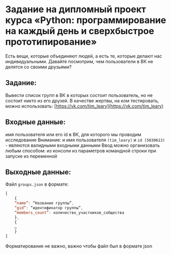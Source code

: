 # Задание на дипломный проект курса  «Python: программирование на каждый день и сверхбыстрое прототипирование» 
Есть вещи, которые объединяют людей, а есть те, которые делают нас индивидуальными. Давайте посмотрим, чем пользователи в ВК не делятся со своими друзьями?

## Задание:
Вывести список групп в ВК в которых состоит пользователь, но не состоит никто из его друзей.
В качестве жертвы, на ком тестировать, можно использовать: [https://vk.com/tim_leary](https://vk.com/tim_leary)

## Входные данные: 
имя пользователя или его id в ВК, для которого мы проводим исследование
Внимание: и имя пользователя `(tim_leary)` и `id (5030613)`  - являются валидными входными данными
Ввод можно организовать любым способом: 
из консоли
из параметров командной строки при запуске
из переменной

## Выходные данные: 
Файл `groups.json` в формате:
```javascript
[
    {
    “name”: “Название группы”, 
    “gid”: “идентификатор группы”, 
    “members_count”: количество_участников_собщества
    },
    {
    …
    }
]
```
Форматирование не важно, важно чтобы файл был в формате json
